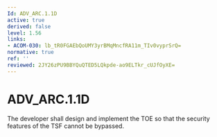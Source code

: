 ```yaml
---
Id: ADV_ARC.1.1D
active: true
derived: false
level: 1.56
links:
- ACOM-030: lb_tR0FGAEbQoUMY3yrBMqMncfRA11m_TIv0vyprSrQ=
normative: true
ref: ''
reviewed: 2JY26zPU9BBYQuQTED5LQkpde-ao9ELTkr_cUJfOyXE=
---
```


# ADV_ARC.1.1D

The developer shall design and implement the TOE so that the security features of the TSF cannot be bypassed.
